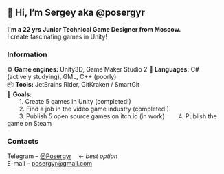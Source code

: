 ## 👋 Hi, I’m Sergey aka @posergyr
**I'm a 22 yrs Junior Technical Game Designer from Moscow.**  
I create fascinating games in Unity!

### Information

⚙️ **Game engines:** Unity3D, Game Maker Studio 2
📃 **Languages:** C# (actively studying), GML, C++ (poorly)  
📦 **Tools:** JetBrains Rider, GitKraken / SmartGit  
🗻 **Goals:**  
&emsp;&emsp;1. Create 5 games in Unity (completed!)  
&emsp;&emsp;2. Find a job in the video game industry (completed!)  
&emsp;&emsp;3. Publish 5 open source games on itch.io (in work)
&emsp;&emsp;4. Publish the game on Steam

### Contacts
Telegram – [@Posergyr](https://t.me/Posergyr) &nbsp;&nbsp; *← best option*  
E-mail – posergyr@gmail.com

<!---
posergyr/posergyr is a ✨ special ✨ repository because its `README.md` (this file) appears on your GitHub profile.
You can click the Preview link to take a look at your changes. рр
--->
